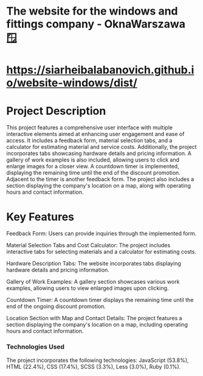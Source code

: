 # The website for the windows and fittings company - OknaWarszawa 🪟

# https://siarheibalabanovich.github.io/website-windows/dist/

# Project Description
This project features a comprehensive user interface with multiple interactive elements aimed at enhancing user engagement and ease of access. It includes a feedback form, material selection tabs, and a calculator for estimating material and service costs. Additionally, the project incorporates tabs showcasing hardware details and pricing information. A gallery of work examples is also included, allowing users to click and enlarge images for a closer view. A countdown timer is implemented, displaying the remaining time until the end of the discount promotion. Adjacent to the timer is another feedback form. The project also includes a section displaying the company's location on a map, along with operating hours and contact information.

# Key Features
Feedback Form: Users can provide inquiries through the implemented form.

Material Selection Tabs and Cost Calculator: The project includes interactive tabs for selecting materials and a calculator for estimating costs.

Hardware Description Tabs: The website incorporates tabs displaying hardware details and pricing information.

Gallery of Work Examples: A gallery section showcases various work examples, allowing users to view enlarged images upon clicking.

Countdown Timer: A countdown timer displays the remaining time until the end of the ongoing discount promotion.

Location Section with Map and Contact Details: The project features a section displaying the company's location on a map, including operating hours and contact information.

### Technologies Used
The project incorporates the following technologies: JavaScript (53.8%), HTML (22.4%), CSS (17.4%), SCSS (3.3%), Less (3.0%), Ruby (0.1%).
